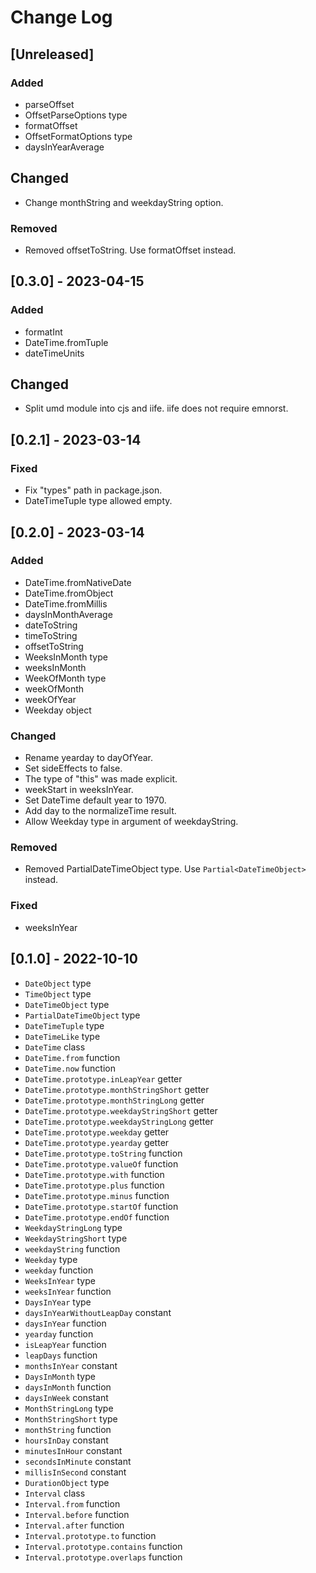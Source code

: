 
# Change Log

## [Unreleased]

### Added

- parseOffset
- OffsetParseOptions type
- formatOffset
- OffsetFormatOptions type
- daysInYearAverage

## Changed

- Change monthString and weekdayString option.

### Removed

- Removed offsetToString. Use formatOffset instead.

## [0.3.0] - 2023-04-15

### Added

- formatInt
- DateTime.fromTuple
- dateTimeUnits

## Changed

- Split umd module into cjs and iife. iife does not require emnorst.

## [0.2.1] - 2023-03-14

### Fixed

- Fix "types" path in package.json.
- DateTimeTuple type allowed empty.

## [0.2.0] - 2023-03-14

### Added

- DateTime.fromNativeDate
- DateTime.fromObject
- DateTime.fromMillis
- daysInMonthAverage
- dateToString
- timeToString
- offsetToString
- WeeksInMonth type
- weeksInMonth
- WeekOfMonth type
- weekOfMonth
- weekOfYear
- Weekday object

### Changed

- Rename yearday to dayOfYear.
- Set sideEffects to false.
- The type of "this" was made explicit.
- weekStart in weeksInYear.
- Set DateTime default year to 1970.
- Add day to the normalizeTime result.
- Allow Weekday type in argument of weekdayString.

### Removed

- Removed PartialDateTimeObject type. Use `Partial<DateTimeObject>` instead.

### Fixed

- weeksInYear

## [0.1.0] - 2022-10-10

- `DateObject` type
- `TimeObject` type
- `DateTimeObject` type
- `PartialDateTimeObject` type
- `DateTimeTuple` type
- `DateTimeLike` type
- `DateTime` class
- `DateTime.from` function
- `DateTime.now` function
- `DateTime.prototype.inLeapYear` getter
- `DateTime.prototype.monthStringShort` getter
- `DateTime.prototype.monthStringLong` getter
- `DateTime.prototype.weekdayStringShort` getter
- `DateTime.prototype.weekdayStringLong` getter
- `DateTime.prototype.weekday` getter
- `DateTime.prototype.yearday` getter
- `DateTime.prototype.toString` function
- `DateTime.prototype.valueOf` function
- `DateTime.prototype.with` function
- `DateTime.prototype.plus` function
- `DateTime.prototype.minus` function
- `DateTime.prototype.startOf` function
- `DateTime.prototype.endOf` function
- `WeekdayStringLong` type
- `WeekdayStringShort` type
- `weekdayString` function
- `Weekday` type
- `weekday` function
- `WeeksInYear` type
- `weeksInYear` function
- `DaysInYear` type
- `daysInYearWithoutLeapDay` constant
- `daysInYear` function
- `yearday` function
- `isLeapYear` function
- `leapDays` function
- `monthsInYear` constant
- `DaysInMonth` type
- `daysInMonth` function
- `daysInWeek` constant
- `MonthStringLong` type
- `MonthStringShort` type
- `monthString` function
- `hoursInDay` constant
- `minutesInHour` constant
- `secondsInMinute` constant
- `millisInSecond` constant
- `DurationObject` type
- `Interval` class
- `Interval.from` function
- `Interval.before` function
- `Interval.after` function
- `Interval.prototype.to` function
- `Interval.prototype.contains` function
- `Interval.prototype.overlaps` function
